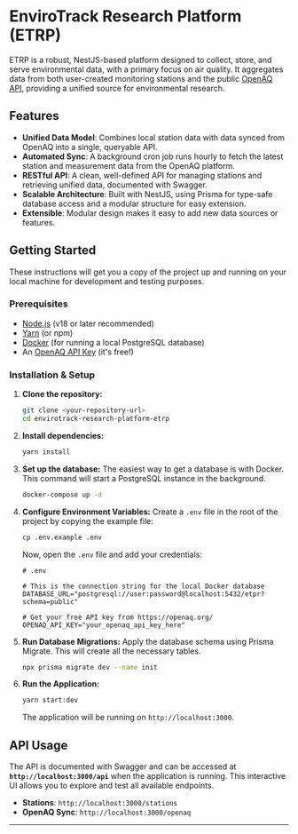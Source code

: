 # EnviroTrack Research Platform (ETRP)

ETRP is a robust, NestJS-based platform designed to collect, store, and serve environmental data, with a primary focus on air quality. It aggregates data from both user-created monitoring stations and the public [OpenAQ API](https://openaq.org/), providing a unified source for environmental research.

## Features

-   **Unified Data Model**: Combines local station data with data synced from OpenAQ into a single, queryable API.
-   **Automated Sync**: A background cron job runs hourly to fetch the latest station and measurement data from the OpenAQ platform.
-   **RESTful API**: A clean, well-defined API for managing stations and retrieving unified data, documented with Swagger.
-   **Scalable Architecture**: Built with NestJS, using Prisma for type-safe database access and a modular structure for easy extension.
-   **Extensible**: Modular design makes it easy to add new data sources or features.

## Getting Started

These instructions will get you a copy of the project up and running on your local machine for development and testing purposes.

### Prerequisites

-   [Node.js](https://nodejs.org/) (v18 or later recommended)
-   [Yarn](https://yarnpkg.com/) (or npm)
-   [Docker](https://www.docker.com/) (for running a local PostgreSQL database)
-   An [OpenAQ API Key](https://openaq.org/developers) (it's free!)

### Installation & Setup

1.  **Clone the repository:**
    ```bash
    git clone <your-repository-url>
    cd envirotrack-research-platform-etrp
    ```

2.  **Install dependencies:**
    ```bash
    yarn install
    ```

3.  **Set up the database:**
    The easiest way to get a database is with Docker. This command will start a PostgreSQL instance in the background.
    ```bash
    docker-compose up -d
    ```

4.  **Configure Environment Variables:**
    Create a `.env` file in the root of the project by copying the example file:
    ```bash
    cp .env.example .env
    ```
    Now, open the `.env` file and add your credentials:

    ```env
    # .env

    # This is the connection string for the local Docker database
    DATABASE_URL="postgresql://user:password@localhost:5432/etpr?schema=public"

    # Get your free API key from https://openaq.org/
    OPENAQ_API_KEY="your_openaq_api_key_here"
    ```

5.  **Run Database Migrations:**
    Apply the database schema using Prisma Migrate. This will create all the necessary tables.
    ```bash
    npx prisma migrate dev --name init
    ```

6.  **Run the Application:**
    ```bash
    yarn start:dev
    ```
    The application will be running on `http://localhost:3000`.

## API Usage

The API is documented with Swagger and can be accessed at **`http://localhost:3000/api`** when the application is running. This interactive UI allows you to explore and test all available endpoints.

-   **Stations**: `http://localhost:3000/stations`
-   **OpenAQ Sync**: `http://localhost:3000/openaq`

---
